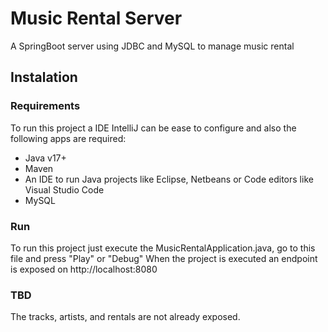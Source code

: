# Music Rental Server
A SpringBoot server using JDBC and MySQL to manage music rental

## Instalation
### Requirements
To run this project a IDE IntelliJ can be ease to configure and also the following apps are required:
- Java v17+
- Maven
- An IDE to run Java projects like Eclipse, Netbeans or Code editors like Visual Studio Code
- MySQL 

### Run
To run this project just execute the MusicRentalApplication.java, go to this file and press "Play" or "Debug"
When the project is executed an endpoint is exposed on http://localhost:8080

### TBD
The tracks, artists, and rentals are not already exposed.
